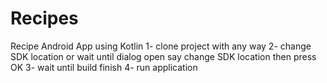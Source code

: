 # Recipes
Recipe Android App using Kotlin
1- clone project with any way
2- change SDK location or wait until dialog open say change SDK location then press OK
3- wait until build finish
4- run application
